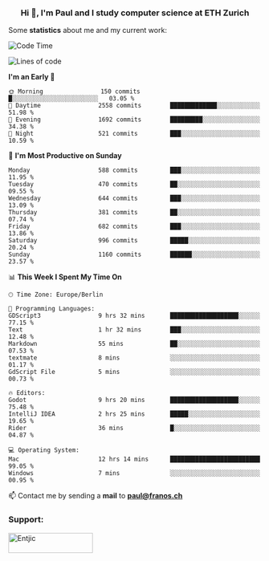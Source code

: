 <h3 align="center">Hi 👋, I'm Paul and I study computer science at ETH Zurich</h3>


Some **statistics** about me and my current work:

<!--START_SECTION:waka-->
![Code Time](http://img.shields.io/badge/Code%20Time-1%2C479%20hrs%2032%20mins-blue)

![Lines of code](https://img.shields.io/badge/From%20Hello%20World%20I%27ve%20Written-2.8%20million%20lines%20of%20code-blue)

**I'm an Early 🐤** 

```text
🌞 Morning                150 commits         █░░░░░░░░░░░░░░░░░░░░░░░░   03.05 % 
🌆 Daytime                2558 commits        █████████████░░░░░░░░░░░░   51.98 % 
🌃 Evening                1692 commits        █████████░░░░░░░░░░░░░░░░   34.38 % 
🌙 Night                  521 commits         ███░░░░░░░░░░░░░░░░░░░░░░   10.59 % 
```
📅 **I'm Most Productive on Sunday** 

```text
Monday                   588 commits         ███░░░░░░░░░░░░░░░░░░░░░░   11.95 % 
Tuesday                  470 commits         ██░░░░░░░░░░░░░░░░░░░░░░░   09.55 % 
Wednesday                644 commits         ███░░░░░░░░░░░░░░░░░░░░░░   13.09 % 
Thursday                 381 commits         ██░░░░░░░░░░░░░░░░░░░░░░░   07.74 % 
Friday                   682 commits         ███░░░░░░░░░░░░░░░░░░░░░░   13.86 % 
Saturday                 996 commits         █████░░░░░░░░░░░░░░░░░░░░   20.24 % 
Sunday                   1160 commits        ██████░░░░░░░░░░░░░░░░░░░   23.57 % 
```


📊 **This Week I Spent My Time On** 

```text
🕑︎ Time Zone: Europe/Berlin

💬 Programming Languages: 
GDScript3                9 hrs 32 mins       ███████████████████░░░░░░   77.15 % 
Text                     1 hr 32 mins        ███░░░░░░░░░░░░░░░░░░░░░░   12.48 % 
Markdown                 55 mins             ██░░░░░░░░░░░░░░░░░░░░░░░   07.53 % 
textmate                 8 mins              ░░░░░░░░░░░░░░░░░░░░░░░░░   01.17 % 
GdScript File            5 mins              ░░░░░░░░░░░░░░░░░░░░░░░░░   00.73 % 

🔥 Editors: 
Godot                    9 hrs 20 mins       ███████████████████░░░░░░   75.48 % 
IntelliJ IDEA            2 hrs 25 mins       █████░░░░░░░░░░░░░░░░░░░░   19.65 % 
Rider                    36 mins             █░░░░░░░░░░░░░░░░░░░░░░░░   04.87 % 

💻 Operating System: 
Mac                      12 hrs 14 mins      █████████████████████████   99.05 % 
Windows                  7 mins              ░░░░░░░░░░░░░░░░░░░░░░░░░   00.95 % 
```


<!--END_SECTION:waka-->

📫 Contact me by sending a **mail** to **paul@franos.ch**

<h3 align="left">Support:</h3>
<p><a href="https://ko-fi.com/Entjic"> <img align="left" src="https://cdn.ko-fi.com/cdn/kofi3.png?v=3" height="40" width="168" alt="Entjic" /></a></p>
